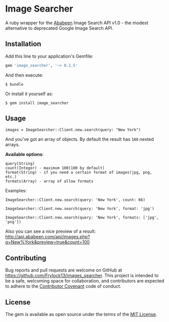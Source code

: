 # Image Searcher

A ruby wrapper for the [Ababeen](http://api.ababeen.com) Image Search API v1.0 - the modest alternative to deprecated Google Image Search API.

## Installation

Add this line to your application's Gemfile:

```ruby
gem 'image_searcher', '~> 0.1.5'
```

And then execute:

    $ bundle

Or install it yourself as:

    $ gem install image_searcher

## Usage

```
images = ImageSearcher::Client.new.search(query: "New York")
```

And you've got an array of objects. By default the result has `100` nested arrays. 

**Available options**:
```
query(String)
count(Integer) - maximum 100(100 by default)
format(String) - if you need a certain format of images(jpg, png, etc.)
formats(Array) - array of allow formats
```
Examples:

`ImageSearcher::Client.new.search(query: 'New York', count: 66)`

`ImageSearcher::Client.new.search(query: 'New York', format: 'jpg')`

`ImageSearcher::Client.new.search(query: 'New York', formats: ['jpg', 'png'])`

Also you can see a nice preview of a result: 
http://api.ababeen.com/api/images.php?q=New%York&preview=true&count=100

## Contributing

Bug reports and pull requests are welcome on GitHub at https://github.com/Frylock13/images_searcher. This project is intended to be a safe, welcoming space for collaboration, and contributors are expected to adhere to the [Contributor Covenant](contributor-covenant.org) code of conduct.


## License

The gem is available as open source under the terms of the [MIT License](http://opensource.org/licenses/MIT).

